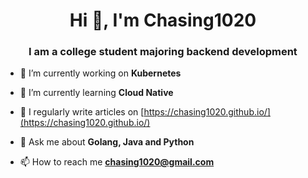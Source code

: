 <h1 align="center">Hi 👋, I'm Chasing1020</h1>
<h3 align="center">I am a college student majoring backend development</h3>

- 🔭 I’m currently working on **Kubernetes**

- 🌱 I’m currently learning **Cloud Native**

- 📝 I regularly write articles on [https://chasing1020.github.io/](https://chasing1020.github.io/)

- 💬 Ask me about **Golang, Java and Python**

- 📫 How to reach me **chasing1020@gmail.com**

